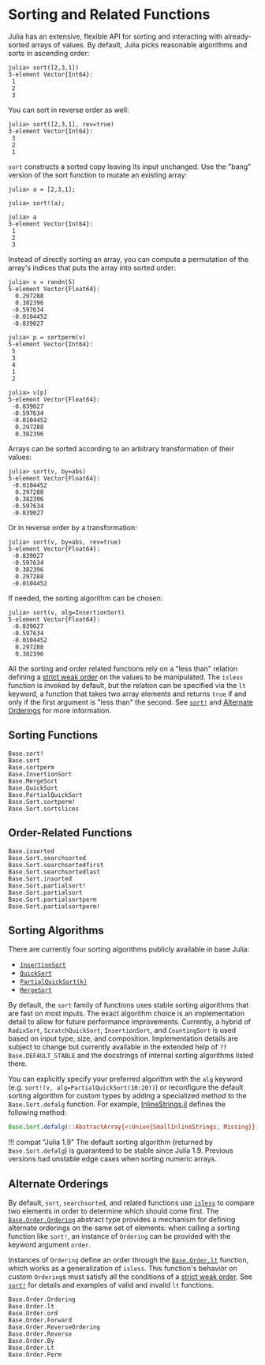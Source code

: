 # Sorting and Related Functions

Julia has an extensive, flexible API for sorting and interacting with already-sorted arrays
of values. By default, Julia picks reasonable algorithms and sorts in ascending order:

```jldoctest
julia> sort([2,3,1])
3-element Vector{Int64}:
 1
 2
 3
```

You can sort in reverse order as well:

```jldoctest
julia> sort([2,3,1], rev=true)
3-element Vector{Int64}:
 3
 2
 1
```

`sort` constructs a sorted copy leaving its input unchanged. Use the "bang" version of
the sort function to mutate an existing array:

```jldoctest
julia> a = [2,3,1];

julia> sort!(a);

julia> a
3-element Vector{Int64}:
 1
 2
 3
```

Instead of directly sorting an array, you can compute a permutation of the array's
indices that puts the array into sorted order:

```jldoctest
julia> v = randn(5)
5-element Vector{Float64}:
  0.297288
  0.382396
 -0.597634
 -0.0104452
 -0.839027

julia> p = sortperm(v)
5-element Vector{Int64}:
 5
 3
 4
 1
 2

julia> v[p]
5-element Vector{Float64}:
 -0.839027
 -0.597634
 -0.0104452
  0.297288
  0.382396
```

Arrays can be sorted according to an arbitrary transformation of their values:

```jldoctest
julia> sort(v, by=abs)
5-element Vector{Float64}:
 -0.0104452
  0.297288
  0.382396
 -0.597634
 -0.839027
```

Or in reverse order by a transformation:

```jldoctest
julia> sort(v, by=abs, rev=true)
5-element Vector{Float64}:
 -0.839027
 -0.597634
  0.382396
  0.297288
 -0.0104452
```

If needed, the sorting algorithm can be chosen:

```jldoctest
julia> sort(v, alg=InsertionSort)
5-element Vector{Float64}:
 -0.839027
 -0.597634
 -0.0104452
  0.297288
  0.382396
```

All the sorting and order related functions rely on a "less than" relation defining a
[strict weak order](https://en.wikipedia.org/wiki/Weak_ordering#Strict_weak_orderings)
on the values to be manipulated. The `isless` function is invoked by default, but the
relation can be specified via the `lt` keyword, a function that takes two array elements
and returns `true` if and only if the first argument is "less than" the second. See
[`sort!`](@ref) and [Alternate Orderings](@ref) for more information.

## Sorting Functions

```@docs
Base.sort!
Base.sort
Base.sortperm
Base.InsertionSort
Base.MergeSort
Base.QuickSort
Base.PartialQuickSort
Base.Sort.sortperm!
Base.Sort.sortslices
```

## Order-Related Functions

```@docs
Base.issorted
Base.Sort.searchsorted
Base.Sort.searchsortedfirst
Base.Sort.searchsortedlast
Base.Sort.insorted
Base.Sort.partialsort!
Base.Sort.partialsort
Base.Sort.partialsortperm
Base.Sort.partialsortperm!
```

## Sorting Algorithms

There are currently four sorting algorithms publicly available in base Julia:

  * [`InsertionSort`](@ref)
  * [`QuickSort`](@ref)
  * [`PartialQuickSort(k)`](@ref)
  * [`MergeSort`](@ref)

By default, the `sort` family of functions uses stable sorting algorithms that are fast
on most inputs. The exact algorithm choice is an implementation detail to allow for
future performance improvements. Currently, a hybrid of `RadixSort`, `ScratchQuickSort`,
`InsertionSort`, and `CountingSort` is used based on input type, size, and composition.
Implementation details are subject to change but currently available in the extended help
of `??Base.DEFAULT_STABLE` and the docstrings of internal sorting algorithms listed there.

You can explicitly specify your preferred algorithm with the `alg` keyword
(e.g. `sort!(v, alg=PartialQuickSort(10:20))`) or reconfigure the default sorting algorithm
for custom types by adding a specialized method to the `Base.Sort.defalg` function.
For example, [InlineStrings.jl](https://github.com/JuliaStrings/InlineStrings.jl/blob/v1.3.2/src/InlineStrings.jl#L903)
defines the following method:
```julia
Base.Sort.defalg(::AbstractArray{<:Union{SmallInlineStrings, Missing}}) = InlineStringSort
```

!!! compat "Julia 1.9"
    The default sorting algorithm (returned by `Base.Sort.defalg`) is guaranteed to
    be stable since Julia 1.9. Previous versions had unstable edge cases when
    sorting numeric arrays.

## Alternate Orderings

By default, `sort`, `searchsorted`, and related functions use [`isless`](@ref) to compare
two elements in order to determine which should come first. The
[`Base.Order.Ordering`](@ref) abstract type provides a mechanism for defining alternate
orderings on the same set of elements: when calling a sorting function like
`sort!`, an instance of `Ordering` can be provided with the keyword argument `order`.

Instances of `Ordering` define an order through the [`Base.Order.lt`](@ref)
function, which works as a generalization of `isless`.
This function's behavior on custom `Ordering`s must satisfy all the conditions of a
[strict weak order](https://en.wikipedia.org/wiki/Weak_ordering#Strict_weak_orderings).
See [`sort!`](@ref) for details and examples of valid and invalid `lt` functions.

```@docs
Base.Order.Ordering
Base.Order.lt
Base.Order.ord
Base.Order.Forward
Base.Order.ReverseOrdering
Base.Order.Reverse
Base.Order.By
Base.Order.Lt
Base.Order.Perm
```
